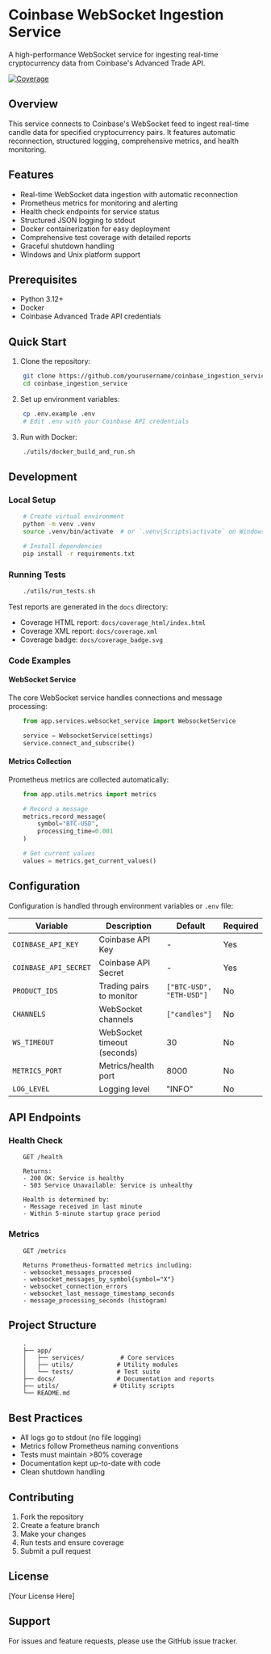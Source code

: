 # Coinbase WebSocket Ingestion Service

A high-performance WebSocket service for ingesting real-time cryptocurrency data from Coinbase's Advanced Trade API.

[![Coverage](docs/coverage_badge.svg)](docs/coverage_html/index.html)

## Overview

This service connects to Coinbase's WebSocket feed to ingest real-time candle data for specified cryptocurrency pairs. It features automatic reconnection, structured logging, comprehensive metrics, and health monitoring.

## Features

- Real-time WebSocket data ingestion with automatic reconnection
- Prometheus metrics for monitoring and alerting
- Health check endpoints for service status
- Structured JSON logging to stdout
- Docker containerization for easy deployment
- Comprehensive test coverage with detailed reports
- Graceful shutdown handling
- Windows and Unix platform support

## Prerequisites

- Python 3.12+
- Docker
- Coinbase Advanced Trade API credentials

## Quick Start

1. Clone the repository:
```bash
    git clone https://github.com/yourusername/coinbase_ingestion_service.git
    cd coinbase_ingestion_service
```

2. Set up environment variables:
```bash
    cp .env.example .env
    # Edit .env with your Coinbase API credentials
```

3. Run with Docker:
```bash
    ./utils/docker_build_and_run.sh
```

## Development

### Local Setup
```bash
    # Create virtual environment
    python -m venv .venv
    source .venv/bin/activate  # or `.venv\Scripts\activate` on Windows

    # Install dependencies
    pip install -r requirements.txt
```

### Running Tests
```bash
    ./utils/run_tests.sh
```

Test reports are generated in the `docs` directory:
- Coverage HTML report: `docs/coverage_html/index.html`
- Coverage XML report: `docs/coverage.xml`
- Coverage badge: `docs/coverage_badge.svg`

### Code Examples

#### WebSocket Service
The core WebSocket service handles connections and message processing:
```python
    from app.services.websocket_service import WebsocketService

    service = WebsocketService(settings)
    service.connect_and_subscribe()
```

#### Metrics Collection
Prometheus metrics are collected automatically:
```python
    from app.utils.metrics import metrics

    # Record a message
    metrics.record_message(
        symbol="BTC-USD",
        processing_time=0.001
    )

    # Get current values
    values = metrics.get_current_values()
```

## Configuration

Configuration is handled through environment variables or `.env` file:

| Variable | Description | Default | Required |
|----------|-------------|---------|----------|
| `COINBASE_API_KEY` | Coinbase API Key | - | Yes |
| `COINBASE_API_SECRET` | Coinbase API Secret | - | Yes |
| `PRODUCT_IDS` | Trading pairs to monitor | `["BTC-USD", "ETH-USD"]` | No |
| `CHANNELS` | WebSocket channels | `["candles"]` | No |
| `WS_TIMEOUT` | WebSocket timeout (seconds) | 30 | No |
| `METRICS_PORT` | Metrics/health port | 8000 | No |
| `LOG_LEVEL` | Logging level | "INFO" | No |

## API Endpoints

### Health Check
```http
    GET /health

    Returns:
    - 200 OK: Service is healthy
    - 503 Service Unavailable: Service is unhealthy

    Health is determined by:
    - Message received in last minute
    - Within 5-minute startup grace period
```

### Metrics
```http
    GET /metrics

    Returns Prometheus-formatted metrics including:
    - websocket_messages_processed
    - websocket_messages_by_symbol{symbol="X"}
    - websocket_connection_errors
    - websocket_last_message_timestamp_seconds
    - message_processing_seconds (histogram)
```

## Project Structure
```
    .
    ├── app/
    │   ├── services/          # Core services
    │   ├── utils/            # Utility modules
    │   └── tests/            # Test suite
    ├── docs/                 # Documentation and reports
    ├── utils/               # Utility scripts
    └── README.md
```

## Best Practices

- All logs go to stdout (no file logging)
- Metrics follow Prometheus naming conventions
- Tests must maintain >80% coverage
- Documentation kept up-to-date with code
- Clean shutdown handling

## Contributing

1. Fork the repository
2. Create a feature branch
3. Make your changes
4. Run tests and ensure coverage
5. Submit a pull request

## License

[Your License Here]

## Support

For issues and feature requests, please use the GitHub issue tracker.